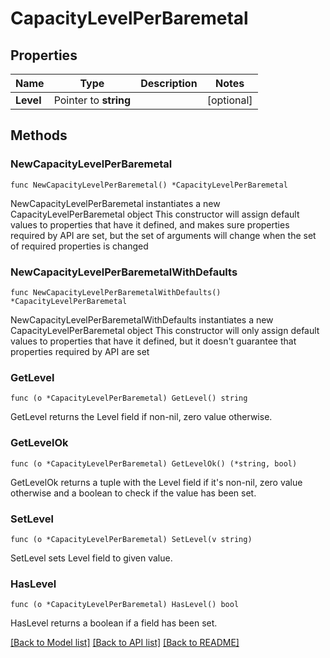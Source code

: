 # CapacityLevelPerBaremetal

## Properties

Name | Type | Description | Notes
------------ | ------------- | ------------- | -------------
**Level** | Pointer to **string** |  | [optional] 

## Methods

### NewCapacityLevelPerBaremetal

`func NewCapacityLevelPerBaremetal() *CapacityLevelPerBaremetal`

NewCapacityLevelPerBaremetal instantiates a new CapacityLevelPerBaremetal object
This constructor will assign default values to properties that have it defined,
and makes sure properties required by API are set, but the set of arguments
will change when the set of required properties is changed

### NewCapacityLevelPerBaremetalWithDefaults

`func NewCapacityLevelPerBaremetalWithDefaults() *CapacityLevelPerBaremetal`

NewCapacityLevelPerBaremetalWithDefaults instantiates a new CapacityLevelPerBaremetal object
This constructor will only assign default values to properties that have it defined,
but it doesn't guarantee that properties required by API are set

### GetLevel

`func (o *CapacityLevelPerBaremetal) GetLevel() string`

GetLevel returns the Level field if non-nil, zero value otherwise.

### GetLevelOk

`func (o *CapacityLevelPerBaremetal) GetLevelOk() (*string, bool)`

GetLevelOk returns a tuple with the Level field if it's non-nil, zero value otherwise
and a boolean to check if the value has been set.

### SetLevel

`func (o *CapacityLevelPerBaremetal) SetLevel(v string)`

SetLevel sets Level field to given value.

### HasLevel

`func (o *CapacityLevelPerBaremetal) HasLevel() bool`

HasLevel returns a boolean if a field has been set.


[[Back to Model list]](../README.md#documentation-for-models) [[Back to API list]](../README.md#documentation-for-api-endpoints) [[Back to README]](../README.md)



